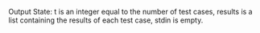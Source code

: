Output State: t is an integer equal to the number of test cases, results is a list containing the results of each test case, stdin is empty.